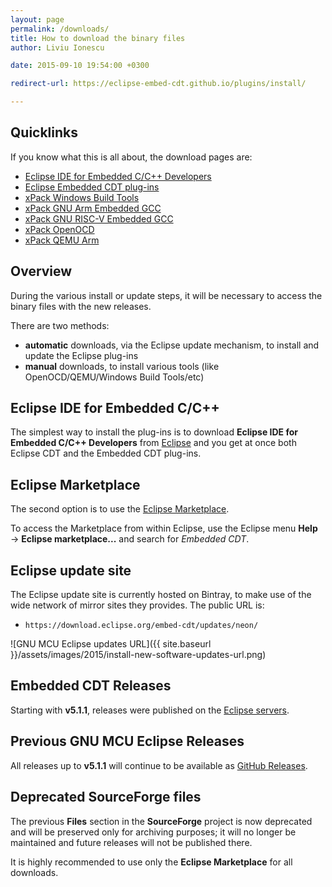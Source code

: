 ```yaml
---
layout: page
permalink: /downloads/
title: How to download the binary files
author: Liviu Ionescu

date: 2015-09-10 19:54:00 +0300

redirect-url: https://eclipse-embed-cdt.github.io/plugins/install/

---
```


## Quicklinks

If you know what this is all about, the download pages are:

* [Eclipse IDE for Embedded C/C++ Developers](https://projects.eclipse.org/projects/iot.embed-cdt/downloads)
* [Eclipse Embedded CDT plug-ins](https://projects.eclipse.org/projects/iot.embed-cdt/governance)
* [xPack Windows Build Tools](https://xpack.github.io/windows-build-tools/)
* [xPack GNU Arm Embedded GCC](https://xpack.github.io/arm-none-eabi-gcc/)
* [xPack GNU RISC-V Embedded GCC](https://xpack.github.io/riscv-none-embed-gcc/)
* [xPack OpenOCD](https://xpack.github.io/openocd/)
* [xPack QEMU Arm](https://xpack.github.io/qemu-arm/)

## Overview

During the various install or update steps, it will be necessary to access
the binary files with the new releases.

There are two methods:

* **automatic** downloads, via the Eclipse update mechanism, to install
and update the Eclipse plug-ins
* **manual** downloads, to install various tools (like
OpenOCD/QEMU/Windows Build Tools/etc)

## Eclipse IDE for Embedded C/C++

The simplest way to install the plug-ins is to download
**Eclipse IDE for Embedded C/C++ Developers** from
[Eclipse](https://projects.eclipse.org/projects/iot.embed-cdt/downloads/)
and you get at once both Eclipse CDT and the Embedded CDT plug-ins.

## Eclipse Marketplace

The second option is to use the
[Eclipse Marketplace](https://marketplace.eclipse.org/content/eclipse-embedded-cdt/).

To access the Marketplace from within Eclipse, use the Eclipse menu
**Help** → **Eclipse marketplace...** and search for *Embedded CDT*.

## Eclipse update site

The Eclipse update site is currently hosted on Bintray, to make use
of the wide network of mirror sites they provides. The public URL is:

- `https://download.eclipse.org/embed-cdt/updates/neon/`

![GNU MCU Eclipse updates URL]({{ site.baseurl }}/assets/images/2015/install-new-software-updates-url.png)

## Embedded CDT Releases

Starting with **v5.1.1**, releases were published on the
[Eclipse servers](https://projects.eclipse.org/projects/iot.embed-cdt/governance).

## Previous GNU MCU Eclipse Releases

All releases up to **v5.1.1** will continue to be available as
[GitHub Releases](https://github.com/eclipse-embed-cdt/eclipse-plugins/releases).

## Deprecated SourceForge files

The previous **Files** section in the **SourceForge** project is
now deprecated and will be preserved only for archiving purposes;
it will no longer be maintained and future releases will not be
published there.

It is highly recommended to use only the **Eclipse Marketplace**
for all downloads.
